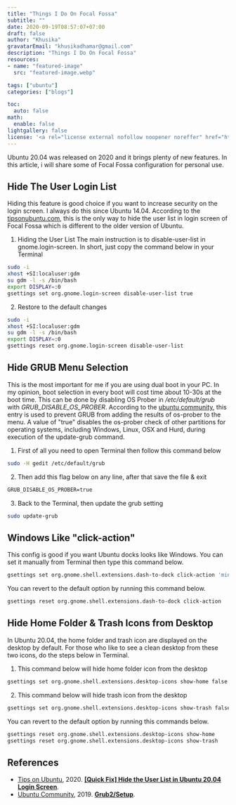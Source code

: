 ```yaml
---
title: "Things I Do On Focal Fossa"
subtitle: ""
date: 2020-09-19T08:57:07+07:00 
draft: false
author: "Khusika"
gravatarEmail: "khusikadhamar@gmail.com"
description: "Things I Do On Focal Fossa"
resources:
- name: "featured-image"
  src: "featured-image.webp"

tags: ["ubuntu"]
categories: ["blogs"]

toc:
  auto: false
math:
  enable: false
lightgallery: false
license: '<a rel="license external nofollow noopener noreffer" href="https://creativecommons.org/licenses/by-nc/4.0/" target="_blank">CC BY-NC 4.0</a>'
---
```


Ubuntu 20.04 was released on 2020 and it brings plenty of new features. In this article, i will share some of Focal Fossa configuration for personal use.
<!--more-->

## Hide The User Login List
Hiding this feature is good choice if you want to increase security on the login screen. I always do this since Ubuntu 14.04. According to the [tipsonubuntu.com](https://tipsonubuntu.com/2020/05/21/hide-user-list-ubuntu-20-04-login-screen/), this is the only way to hide the user list in login screen of Focal Fossa which is different to the older version of Ubuntu.

1. Hiding the User List
The main instruction is to disable-user-list in gnome.login-screen. In short, just copy the command below in your Terminal 
```bash
sudo -i
xhost +SI:localuser:gdm
su gdm -l -s /bin/bash
export DISPLAY=:0
gsettings set org.gnome.login-screen disable-user-list true
```
2. Restore to the default changes
```bash
sudo -i
xhost +SI:localuser:gdm
su gdm -l -s /bin/bash
export DISPLAY=:0
gsettings reset org.gnome.login-screen disable-user-list
```

## Hide GRUB Menu Selection
This is the most important for me if you are using dual boot in your PC. In my opinion, boot selection in every boot will cost time about 10-30s at the boot time. This can be done by disabling OS Prober in _/etc/default/grub_ with _GRUB_DISABLE_OS_PROBER_. According to the [ubuntu community](https://help.ubuntu.com/), this entry is used to prevent GRUB from adding the results of os-prober to the menu. A value of "true" disables the os-prober check of other partitions for operating systems, including Windows, Linux, OSX and Hurd, during execution of the update-grub command.

1. First of all you need to open Terminal then follow this command below
```bash
sudo -H gedit /etc/default/grub
```
2. Then add this flag below on any line, after that save the file & exit
```markdown
GRUB_DISABLE_OS_PROBER=true
```
3. Back to the Terminal, then update the grub setting
```bash
sudo update-grub
```

## Windows Like "click-action"
This config is good if you want Ubuntu docks looks like Windows. You can set it manually from Terminal then type this command below.
```bash
gsettings set org.gnome.shell.extensions.dash-to-dock click-action 'minimize-or-overview'
```

You can revert to the default option by running this command below.
```bash
gsettings reset org.gnome.shell.extensions.dash-to-dock click-action
```

## Hide Home Folder & Trash Icons from Desktop
In Ubuntu 20.04, the home folder and trash icon are displayed on the desktop by default. For those who like to see a clean desktop from these two icons, do the steps below in Terminal.

1. This command below will hide home folder icon from the desktop
```bash
gsettings set org.gnome.shell.extensions.desktop-icons show-home false
```

2. This command below will hide trash icon from the desktop
```bash
gsettings set org.gnome.shell.extensions.desktop-icons show-trash false
```

You can revert to the default option by running this commands below.
```bash
gsettings reset org.gnome.shell.extensions.desktop-icons show-home
gsettings reset org.gnome.shell.extensions.desktop-icons show-trash
```

## References
- [Tips on Ubuntu](https://tipsonubuntu.com/), 2020. **[[Quick Fix] Hide the User List in Ubuntu 20.04 Login Screen](https://tipsonubuntu.com/2020/05/21/hide-user-list-ubuntu-20-04-login-screen/)**.
- [Ubuntu Community](https://help.ubuntu.com/), 2019. **[Grub2/Setup](https://help.ubuntu.com/community/Grub2/Setup)**.
